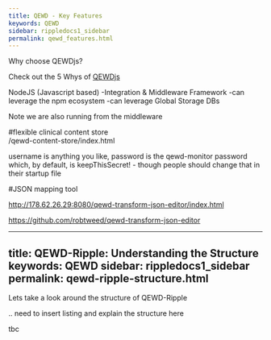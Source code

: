 ```yaml
---
title: QEWD - Key Features 
keywords: QEWD
sidebar: rippledocs1_sidebar
permalink: qewd_features.html
---
```





Why choose QEWDjs?

Check out the 5 Whys of [QEWDjs](http://qewdjs.com/) 

NodeJS (Javascript based)
-Integration & Middleware Framework
-can leverage the npm ecosystem
-can leverage Global Storage DBs



Note we are also running from the middleware

#flexible clinical content store    
/qewd-content-store/index.html

username is anything you like, password is the qewd-monitor password which, by default, is keepThisSecret!  - though people should change that in their startup file

#JSON mapping tool   

http://178.62.26.29:8080/qewd-transform-json-editor/index.html

https://github.com/robtweed/qewd-transform-json-editor

---
title: QEWD-Ripple: Understanding the Structure
keywords: QEWD
sidebar: rippledocs1_sidebar
permalink: qewd-ripple-structure.html
---



Lets take a look around the structure of QEWD-Ripple

.. need to insert listing and explain the structure here

tbc
